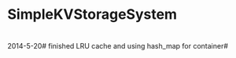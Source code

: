 SimpleKVStorageSystem
=====================
#
2014-5-20#
finished LRU cache and using hash_map for container#

